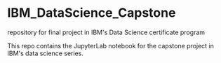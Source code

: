 # IBM_DataScience_Capstone
repository for final project in IBM's Data Science certificate program

This repo contains the JupyterLab notebook for the capstone project in IBM's data science series.

